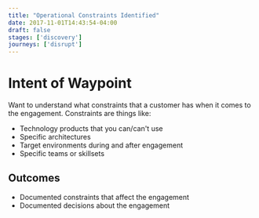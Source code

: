 ```yaml
---
title: "Operational Constraints Identified"
date: 2017-11-01T14:43:54-04:00
draft: false
stages: ['discovery']
journeys: ['disrupt']
---
```

# Intent of Waypoint
Want to understand what constraints that a customer has when it comes to the engagement. Constraints are things like:

- Technology products that you can/can't use
- Specific architectures
- Target environments during and after engagement
- Specific teams or skillsets

## Outcomes

- Documented constraints that affect the engagement
- Documented decisions about the engagement
